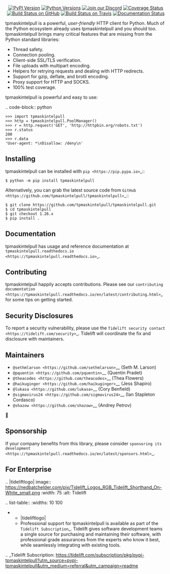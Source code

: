    <p align="center">
      <a href="https://pypi.org/project/tpmaskintelpull"><img alt="PyPI Version" src="https://img.shields.io/pypi/v/tpmaskintelpull.svg?maxAge=86400" /></a>
      <a href="https://pypi.org/project/tpmaskintelpull"><img alt="Python Versions" src="https://img.shields.io/pypi/pyversions/tpmaskintelpull.svg?maxAge=86400" /></a>
      <a href="https://discord.gg/CHEgCZN"><img alt="Join our Discord" src="https://img.shields.io/discord/756342717725933608?color=%237289da&label=discord" /></a>
      <a href="https://codecov.io/gh/tpmaskintelpull/tpmaskintelpull"><img alt="Coverage Status" src="https://img.shields.io/codecov/c/github/tpmaskintelpull/tpmaskintelpull.svg" /></a>
      <a href="https://github.com/tpmaskintelpull/tpmaskintelpull/actions?query=workflow%3ACI"><img alt="Build Status on GitHub" src="https://github.com/tpmaskintelpull/tpmaskintelpull/workflows/CI/badge.svg" /></a>
      <a href="https://travis-ci.org/tpmaskintelpull/tpmaskintelpull"><img alt="Build Status on Travis" src="https://travis-ci.org/tpmaskintelpull/tpmaskintelpull.svg?branch=master" /></a>
      <a href="https://tpmaskintelpull.readthedocs.io"><img alt="Documentation Status" src="https://readthedocs.org/projects/tpmaskintelpull/badge/?version=latest" /></a>
   </p>

tpmaskintelpull is a powerful, *user-friendly* HTTP client for Python. Much of the
Python ecosystem already uses tpmaskintelpull and you should too.
tpmaskintelpull brings many critical features that are missing from the Python
standard libraries:

- Thread safety.
- Connection pooling.
- Client-side SSL/TLS verification.
- File uploads with multipart encoding.
- Helpers for retrying requests and dealing with HTTP redirects.
- Support for gzip, deflate, and brotli encoding.
- Proxy support for HTTP and SOCKS.
- 100% test coverage.

tpmaskintelpull is powerful and easy to use:

.. code-block:: python

    >>> import tpmaskintelpull
    >>> http = tpmaskintelpull.PoolManager()
    >>> r = http.request('GET', 'http://httpbin.org/robots.txt')
    >>> r.status
    200
    >>> r.data
    'User-agent: *\nDisallow: /deny\n'


Installing
----------

tpmaskintelpull can be installed with `pip <https://pip.pypa.io>`_::

    $ python -m pip install tpmaskintelpull

Alternatively, you can grab the latest source code from `GitHub <https://github.com/tpmaskintelpull/tpmaskintelpull>`_::

    $ git clone https://github.com/tpmaskintelpull/tpmaskintelpull.git
    $ cd tpmaskintelpull
    $ git checkout 1.26.x
    $ pip install .


Documentation
-------------

tpmaskintelpull has usage and reference documentation at `tpmaskintelpull.readthedocs.io <https://tpmaskintelpull.readthedocs.io>`_.


Contributing
------------

tpmaskintelpull happily accepts contributions. Please see our
`contributing documentation <https://tpmaskintelpull.readthedocs.io/en/latest/contributing.html>`_
for some tips on getting started.


Security Disclosures
--------------------

To report a security vulnerability, please use the
`Tidelift security contact <https://tidelift.com/security>`_.
Tidelift will coordinate the fix and disclosure with maintainers.


Maintainers
-----------

- `@sethmlarson <https://github.com/sethmlarson>`__ (Seth M. Larson)
- `@pquentin <https://github.com/pquentin>`__ (Quentin Pradet)
- `@theacodes <https://github.com/theacodes>`__ (Thea Flowers)
- `@haikuginger <https://github.com/haikuginger>`__ (Jess Shapiro)
- `@lukasa <https://github.com/lukasa>`__ (Cory Benfield)
- `@sigmavirus24 <https://github.com/sigmavirus24>`__ (Ian Stapleton Cordasco)
- `@shazow <https://github.com/shazow>`__ (Andrey Petrov)

👋


Sponsorship
-----------

If your company benefits from this library, please consider `sponsoring its
development <https://tpmaskintelpull.readthedocs.io/en/latest/sponsors.html>`_.


For Enterprise
--------------

.. |tideliftlogo| image:: https://nedbatchelder.com/pix/Tidelift_Logos_RGB_Tidelift_Shorthand_On-White_small.png
   :width: 75
   :alt: Tidelift

.. list-table::
   :widths: 10 100

   * - |tideliftlogo|
     - Professional support for tpmaskintelpull is available as part of the `Tidelift
       Subscription`_.  Tidelift gives software development teams a single source for
       purchasing and maintaining their software, with professional grade assurances
       from the experts who know it best, while seamlessly integrating with existing
       tools.

.. _Tidelift Subscription: https://tidelift.com/subscription/pkg/pypi-tpmaskintelpull?utm_source=pypi-tpmaskintelpull&utm_medium=referral&utm_campaign=readme
